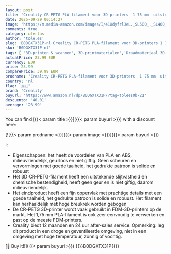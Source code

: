 ```yaml
---
layout: post
title: 'Creality CR-PETG PLA-filament voor 3D-printers  1 75 mm  uitstekende hardheid  hoge precisie  geurloos  niet giftig  vochtbestendig  voor 3D-printers  zwart  1 kg  wit  1 kg '
date: 2025-09-29 00:14:27
image: 'https://m.media-amazon.com/images/I/41XdyfrlJeL._SL500_._SL400_.jpg'
comments: true
category: ofertas
author: 'tole.es'
slug: 'B0DGXTX31P-nl Creality CR-PETG PLA-filament voor 3D-printers 1 75 mm...'
sku: 'B0DGXTX31P-nl'
tags: [ '3D-printen & scannen','3D-printmaterialen','Draadmateriaal 3D-printers','Zakelijk, industrie & wetenschap','creality','🇳🇱', ]
actualPrice: 23.99 EUR
currency: EUR
price: 23.99
comparePrice: 39.99 EUR
prodname: 'Creality CR-PETG PLA-filament voor 3D-printers  1 75 mm  uitstekende hardheid  hoge precisie  geurloos  niet giftig  vochtbestendig  voor 3D-printers  zwart  1 kg  wit  1 kg '
country: 'nl'
flag: '🇳🇱'
brand: 'Creality'
buyurl: 'https://www.amazon.nl/dp/B0DGXTX31P/?tag=tolees0b-21'
descuento: '40.01'
average: '23.99'
---
```


You can find [{{< param title >}}]({{< param buyurl >}}) with a discount here:

[![{{< param prodname >}}]({{< param image >}})]({{< param buyurl >}})

ℹ️:

- Eigenschappen: het heeft de voordelen van PLA en ABS, milieuvriendelijk, geurloos en niet giftig. Geen scheuren en vervormingen met goede taaiheid, het gedrukte patroon is solide en robuust
- Het 3D CR-PETG-filament heeft een uitstekende slijtvastheid en chemische bestendigheid, heeft geen geur en is niet giftig, daarom milieuvriendelijk.
- Het eindproduct heeft een fijn oppervlak met prachtige details met een goede taaiheid, het gedrukte patroon is solide en robuust. Het filament kan herhaaldelijk met hoge breukrek worden gebogen
- De CR-PETG 3D-printer wordt vaak gebruikt in FDM-3D-printers op de markt. Het 1,75 mm PLA-filament is ook zeer eenvoudig te verwerken en past op de meeste FDM-printers.
- Creality biedt 12 maanden en 24 uur after-sales service. Opmerking: leg dit product in een droge en geventileerde omgeving, niet in een omgeving met hoge temperatuur, zonnig of vochtig.

[🛒 Buy it!!]({{< param buyurl >}})
{{<world>}}B0DGXTX31P{{</world>}}
